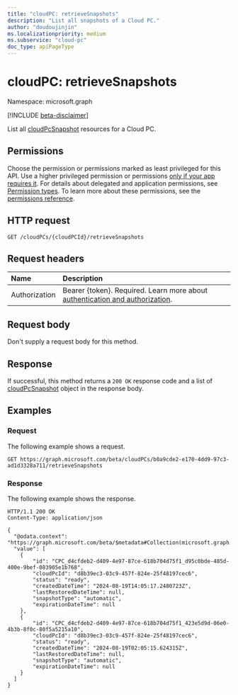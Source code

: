 ```yaml
---
title: "cloudPC: retrieveSnapshots"
description: "List all snapshots of a Cloud PC."
author: "doudoujinjin"
ms.localizationpriority: medium
ms.subservice: "cloud-pc"
doc_type: apiPageType
---
```


# cloudPC: retrieveSnapshots

Namespace: microsoft.graph

[!INCLUDE [beta-disclaimer](../../includes/beta-disclaimer.md)]

List all [cloudPcSnapshot](../resources/cloudpcsnapshot.md) resources for a Cloud PC.

## Permissions

Choose the permission or permissions marked as least privileged for this API. Use a higher privileged permission or permissions [only if your app requires it](/graph/permissions-overview#best-practices-for-using-microsoft-graph-permissions). For details about delegated and application permissions, see [Permission types](/graph/permissions-overview#permission-types). To learn more about these permissions, see the [permissions reference](/graph/permissions-reference).

## HTTP request

<!-- {
  "blockType": "ignored"
}
-->

``` http
GET /cloudPCs/{cloudPCId}/retrieveSnapshots
```

## Request headers

|Name        |Description         |
|:---------- |:------------------ |
|Authorization|Bearer {token}. Required. Learn more about [authentication and authorization](/graph/auth/auth-concepts).|

## Request body

Don't supply a request body for this method.

## Response

If successful, this method returns a `200 OK` response code and a list of [cloudPcSnapshot](../resources/cloudpcsnapshot.md) object in the response body.

## Examples

### Request

The following example shows a request.

<!-- {
  "blockType": "request",
  "name": "cloudpc.retrieveSnapshots"
}
-->

``` http
GET https://graph.microsoft.com/beta/cloudPCs/b0a9cde2-e170-4dd9-97c3-ad1d3328a711/retrieveSnapshots
```

### Response

The following example shows the response.

<!-- {
  "blockType": "response",
  "truncated": true,
  "@odata.type": "Collection(microsoft.graph.cloudPcSnapshot)"
}
-->

``` http
HTTP/1.1 200 OK
Content-Type: application/json

{
  "@odata.context": "https://graph.microsoft.com/beta/$metadata#Collection(microsoft.graph.cloudPcSnapshot)",
  "value": [
    {
        "id": "CPC_d4cfdeb2-d409-4e97-87ce-618b704d75f1_d95c0bde-485d-400e-9bef-083905e1b768",
        "cloudPcId": "d8b39ec3-03c9-457f-824e-25f48197cec6",
        "status": "ready",
        "createdDateTime": "2024-08-19T14:05:17.2480723Z",
        "lastRestoredDateTime": null,
        "snapshotType": "automatic",
        "expirationDateTime": null
    },
    {
        "id": "CPC_d4cfdeb2-d409-4e97-87ce-618b704d75f1_423e5d9d-06e0-4b3b-8f0c-80f5a5215a10",
        "cloudPcId": "d8b39ec3-03c9-457f-824e-25f48197cec6",
        "status": "ready",
        "createdDateTime": "2024-08-19T02:05:15.624315Z",
        "lastRestoredDateTime": null,
        "snapshotType": "automatic",
        "expirationDateTime": null
    }
  ]
}
```
